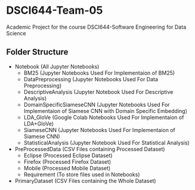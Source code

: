 # DSCI644-Team-05

Academic Project for the course DSCI644-Software Engineering for Data Science

## Folder Structure

- Notebook (All Jupyter Notebooks)
  - BM25 (Jupyter Notebooks Used For Implementaion of BM25)
  - DataPreprocessing (Jupyter Notebooks Used For Data Preprocessing)
  - DescriptiveAnalysis (Jupyter Notebook Used For Descriptive Analysis)
  - DomainSpecificSiameseCNN (Jupyter Notebooks Used For Implementaion of Siamese CNN with Domain Specific Embedding)
  - LDA_GloVe (Google Colab Notebooks Used For Implementaion of LDA+GloVe)
  - SiameseCNN (Jupyter Notebooks Used For Implementaion of Siamese CNN)
  - StatisticalAnalysis (Jupyter Notebook Used For Statistical Analysis)
- PreProcessedData (CSV Files containing Processed Dataset)
  - Eclipse (Processed Eclipse Dataset)
  - Firefox (Processed Firefox Dataset)
  - Mobile (Processed Mobile Dataset)
  - Requirement (To store files used in Notebooks)
- PrimaryDataset (CSV Files containing the Whole Dataset)
